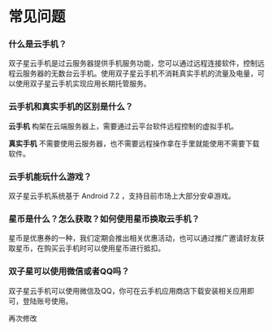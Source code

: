 # 常见问题

### 什么是云手机？

双子星云手机是过云服务器提供手机服务功能，您可以通过远程连接软件，控制远程云服务器的无数台云手机。使用双子星云手机不消耗真实手机的流量及电量，可以使用双子星云手机实现应用长期托管服务。



### 云手机和真实手机的区别是什么？

**云手机** 构架在云端服务器上，需要通过云平台软件远程控制的虚拟手机。

**真实手机** 不需要使用云服务器，也不需要远程操作拿在手里就能使用不需要下载软件。



### 云手机能玩什么游戏？

双子星云手机系统基于 Android 7.2 ，支持目前市场上大部分安卓游戏。



### 星币是什么？怎么获取？如何使用星币换取云手机？

星币是优惠券的一种，我们定期会推出相关优惠活动，也可以通过推广邀请好友获取星币，在购买云手机时可以使用星币进行抵扣。



### 双子星可以使用微信或者QQ吗？

双子星云手机可以使用微信及QQ，你可在云手机应用商店下载安装相关应用即可，登陆账号使用。



再次修改
